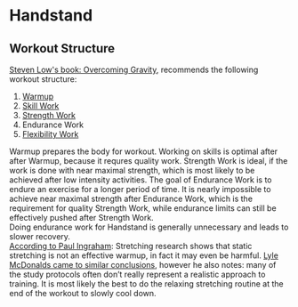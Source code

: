 # Handstand

## Workout Structure

[Steven Low's book: Overcoming Gravity](http://stevenlow.org/overcoming-gravity/), recommends the following workout structure:  

1. [Warmup](Warmup/Warmup.md)
2. [Skill Work](SkillWork/SkillWork.md)
3. [Strength Work](StrengthWork/StrengthWork.md)
4. Endurance Work
5. [Flexibility Work](FlexibilityWork/FlexibilityWork.md)

Warmup prepares the body for workout. Working on skills is optimal after after Warmup, because it requres quality work. Strength Work is ideal, if the work is done with near maximal strength, which is most likely to be achieved after low intensity activities. The goal of Endurance Work is to endure an exercise for a longer period of time. It is nearly impossible to achieve near maximal strength after Endurance Work, which is the requirement for quality Strength Work, while endurance limits can still be effectively pushed after Strength Work.  
Doing endurance work for Handstand is generally unnecessary and leads to slower recovery.  
[According to Paul Ingraham](https://www.painscience.com/articles/stretching.php): Stretching research shows that static stretching is not an effective warmup, in fact it may even be harmful. [Lyle McDonalds came to similar conclusions](https://www.bodyrecomposition.com/muscle-gain/warming-up-for-the-weight-room-part-1.html/), however he also notes: many of the study protocols often don’t really represent a realistic approach to training. It is most likely the best to do the relaxing stretching routine at the end of the workout to slowly cool down.
